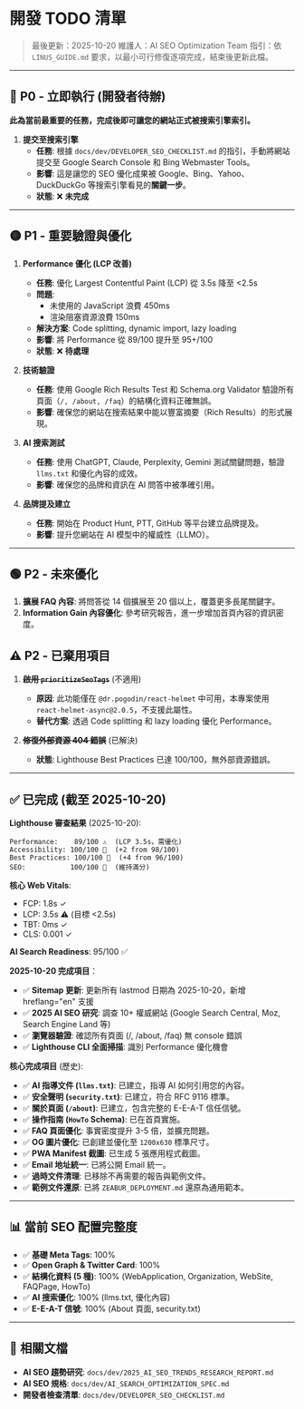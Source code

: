 # 開發 TODO 清單

> 最後更新：2025-10-20
> 維護人：AI SEO Optimization Team
> 指引：依 `LINUS_GUIDE.md` 要求，以最小可行修復逐項完成，結束後更新此檔。

---

## 🔴 P0 - 立即執行 (開發者待辦)

**此為當前最重要的任務，完成後即可讓您的網站正式被搜索引擎索引。**

1.  **提交至搜索引擎**
    - **任務**: 根據 `docs/dev/DEVELOPER_SEO_CHECKLIST.md` 的指引，手動將網站提交至 Google Search Console 和 Bing Webmaster Tools。
    - **影響**: 這是讓您的 SEO 優化成果被 Google、Bing、Yahoo、DuckDuckGo 等搜索引擎看見的**關鍵一步**。
    - **狀態**: ❌ **未完成**

---

## 🟡 P1 - 重要驗證與優化

1.  **Performance 優化 (LCP 改善)**
    - **任務**: 優化 Largest Contentful Paint (LCP) 從 3.5s 降至 <2.5s
    - **問題**:
      - 未使用的 JavaScript 浪費 450ms
      - 渲染阻塞資源浪費 150ms
    - **解決方案**: Code splitting, dynamic import, lazy loading
    - **影響**: 將 Performance 從 89/100 提升至 95+/100
    - **狀態**: ❌ **待處理**

2.  **技術驗證**
    - **任務**: 使用 Google Rich Results Test 和 Schema.org Validator 驗證所有頁面（`/, /about, /faq`）的結構化資料正確無誤。
    - **影響**: 確保您的網站在搜索結果中能以豐富摘要（Rich Results）的形式展現。

3.  **AI 搜索測試**
    - **任務**: 使用 ChatGPT, Claude, Perplexity, Gemini 測試關鍵問題，驗證 `llms.txt` 和優化內容的成效。
    - **影響**: 確保您的品牌和資訊在 AI 問答中被準確引用。

4.  **品牌提及建立**
    - **任務**: 開始在 Product Hunt, PTT, GitHub 等平台建立品牌提及。
    - **影響**: 提升您網站在 AI 模型中的權威性（LLMO）。

---

## 🟢 P2 - 未來優化

1.  **擴展 FAQ 內容**: 將問答從 14 個擴展至 20 個以上，覆蓋更多長尾關鍵字。
2.  **Information Gain 內容優化**: 參考研究報告，進一步增加首頁內容的資訊密度。

## ⚠️ P2 - 已棄用項目

1.  **~~啟用 `prioritizeSeoTags`~~** (不適用)
    - **原因**: 此功能僅在 `@dr.pogodin/react-helmet` 中可用，本專案使用 `react-helmet-async@2.0.5`，不支援此屬性。
    - **替代方案**: 透過 Code splitting 和 lazy loading 優化 Performance。

2.  **~~修復外部資源 404 錯誤~~** (已解決)
    - **狀態**: Lighthouse Best Practices 已達 100/100，無外部資源錯誤。

---

## ✅ 已完成 (截至 2025-10-20)

**Lighthouse 審查結果** (2025-10-20):

```
Performance:    89/100 ⚠️  (LCP 3.5s，需優化)
Accessibility: 100/100 🎉  (+2 from 98/100)
Best Practices: 100/100 🎉  (+4 from 96/100)
SEO:           100/100 🎉  (維持滿分)
```

**核心 Web Vitals**:

- FCP: 1.8s ✓
- LCP: 3.5s ⚠️ (目標 <2.5s)
- TBT: 0ms ✓
- CLS: 0.001 ✓

**AI Search Readiness**: 95/100 ✅

**2025-10-20 完成項目**：

- ✅ **Sitemap 更新**: 更新所有 lastmod 日期為 2025-10-20，新增 hreflang="en" 支援
- ✅ **2025 AI SEO 研究**: 調查 10+ 權威網站 (Google Search Central, Moz, Search Engine Land 等)
- ✅ **瀏覽器驗證**: 確認所有頁面 (/, /about, /faq) 無 console 錯誤
- ✅ **Lighthouse CLI 全面掃描**: 識別 Performance 優化機會

**核心完成項目** (歷史):

- ✅ **AI 指導文件 (`llms.txt`)**: 已建立，指導 AI 如何引用您的內容。
- ✅ **安全聲明 (`security.txt`)**: 已建立，符合 RFC 9116 標準。
- ✅ **關於頁面 (`/about`)**: 已建立，包含完整的 E-E-A-T 信任信號。
- ✅ **操作指南 (`HowTo` Schema)**: 已在首頁實施。
- ✅ **FAQ 頁面優化**: 事實密度提升 3-5 倍，並擴充問題。
- ✅ **OG 圖片優化**: 已創建並優化至 `1200x630` 標準尺寸。
- ✅ **PWA Manifest 截圖**: 已生成 5 張應用程式截圖。
- ✅ **Email 地址統一**: 已將公開 Email 統一。
- ✅ **過時文件清理**: 已移除不再需要的報告與範例文件。
- ✅ **範例文件還原**: 已將 `ZEABUR_DEPLOYMENT.md` 還原為通用範本。

---

## 📊 當前 SEO 配置完整度

- ✅ **基礎 Meta Tags**: 100%
- ✅ **Open Graph & Twitter Card**: 100%
- ✅ **結構化資料 (5 種)**: 100% (WebApplication, Organization, WebSite, FAQPage, HowTo)
- ✅ **AI 搜索優化**: 100% (llms.txt, 優化內容)
- ✅ **E-E-A-T 信號**: 100% (About 頁面, security.txt)

---

## 🔗 相關文檔

- **AI SEO 趨勢研究**: `docs/dev/2025_AI_SEO_TRENDS_RESEARCH_REPORT.md`
- **AI SEO 規格**: `docs/dev/AI_SEARCH_OPTIMIZATION_SPEC.md`
- **開發者檢查清單**: `docs/dev/DEVELOPER_SEO_CHECKLIST.md`
